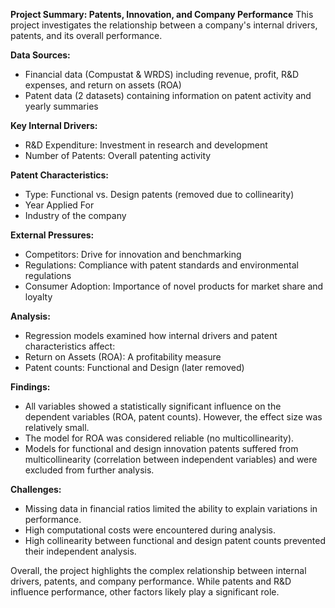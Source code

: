 **Project Summary: Patents, Innovation, and Company Performance**
This project investigates the relationship between a company's internal drivers, patents, and its overall performance.

**Data Sources:**
* Financial data (Compustat & WRDS) including revenue, profit, R&D expenses, and return on assets (ROA)
* Patent data (2 datasets) containing information on patent activity and yearly summaries

**Key Internal Drivers:**
* R&D Expenditure: Investment in research and development
* Number of Patents: Overall patenting activity

**Patent Characteristics:**
* Type: Functional vs. Design patents (removed due to collinearity)
* Year Applied For
* Industry of the company

**External Pressures:**
* Competitors: Drive for innovation and benchmarking
* Regulations: Compliance with patent standards and environmental regulations
* Consumer Adoption: Importance of novel products for market share and loyalty

**Analysis:**
* Regression models examined how internal drivers and patent characteristics affect:
* Return on Assets (ROA): A profitability measure
* Patent counts: Functional and Design (later removed)

**Findings:**
* All variables showed a statistically significant influence on the dependent variables (ROA, patent counts). However, the effect size was relatively small.
* The model for ROA was considered reliable (no multicollinearity).
* Models for functional and design innovation patents suffered from multicollinearity (correlation between independent variables) and were excluded from further analysis.

**Challenges:**
* Missing data in financial ratios limited the ability to explain variations in performance.
* High computational costs were encountered during analysis.
* High collinearity between functional and design patent counts prevented their independent analysis.

Overall, the project highlights the complex relationship between internal drivers, patents, and company performance. While patents and R&D influence performance, other factors likely play a significant role.
